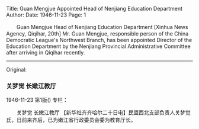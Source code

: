 Title: Guan Mengjue Appointed Head of Nenjiang Education Department
Author:
Date: 1946-11-23
Page: 1

　　Guan Mengjue
    Head of Nenjiang Education Department
    [Xinhua News Agency, Qiqihar, 20th] Mr. Guan Mengjue, responsible person of the China Democratic League's Northwest Branch, has been appointed Director of the Education Department by the Nenjiang Provincial Administrative Committee after arriving in Qiqihar recently.



<hr /> 

Original: 


### 关梦觉  长嫩江教厅

1946-11-23
第1版()
专栏：

　　关梦觉
    长嫩江教厅
    【新华社齐齐哈尔二十日电】民盟西北支部负责人关梦觉氏，日前来齐后，已为嫩江省行政委员会委为教育厅长。
